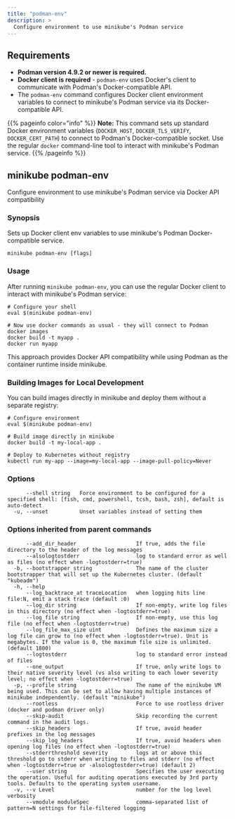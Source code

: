 ```yaml
---
title: "podman-env"
description: >
  Configure environment to use minikube's Podman service
---
```


## Requirements

- **Podman version 4.9.2 or newer is required.**
- **Docker client is required** - `podman-env` uses Docker's client to communicate with Podman's Docker-compatible API.
- The `podman-env` command configures Docker client environment variables to connect to minikube's Podman service via its Docker-compatible API.

{{% pageinfo color="info" %}}
**Note:** This command sets up standard Docker environment variables (`DOCKER_HOST`, `DOCKER_TLS_VERIFY`, `DOCKER_CERT_PATH`) to connect to Podman's Docker-compatible socket. Use the regular `docker` command-line tool to interact with minikube's Podman service.
{{% /pageinfo %}}

## minikube podman-env

Configure environment to use minikube's Podman service via Docker API compatibility

### Synopsis

Sets up Docker client env variables to use minikube's Podman Docker-compatible service.

```shell
minikube podman-env [flags]
```

### Usage

After running `minikube podman-env`, you can use the regular Docker client to interact with minikube's Podman service:

```shell
# Configure your shell
eval $(minikube podman-env)

# Now use docker commands as usual - they will connect to Podman
docker images
docker build -t myapp .
docker run myapp
```

This approach provides Docker API compatibility while using Podman as the container runtime inside minikube.

### Building Images for Local Development

You can build images directly in minikube and deploy them without a separate registry:

```shell
# Configure environment
eval $(minikube podman-env)

# Build image directly in minikube
docker build -t my-local-app .

# Deploy to Kubernetes without registry
kubectl run my-app --image=my-local-app --image-pull-policy=Never
```

### Options

```
      --shell string   Force environment to be configured for a specified shell: [fish, cmd, powershell, tcsh, bash, zsh], default is auto-detect
  -u, --unset          Unset variables instead of setting them
```

### Options inherited from parent commands

```
      --add_dir_header                   If true, adds the file directory to the header of the log messages
      --alsologtostderr                  log to standard error as well as files (no effect when -logtostderr=true)
  -b, --bootstrapper string              The name of the cluster bootstrapper that will set up the Kubernetes cluster. (default "kubeadm")
  -h, --help
      --log_backtrace_at traceLocation   when logging hits line file:N, emit a stack trace (default :0)
      --log_dir string                   If non-empty, write log files in this directory (no effect when -logtostderr=true)
      --log_file string                  If non-empty, use this log file (no effect when -logtostderr=true)
      --log_file_max_size uint           Defines the maximum size a log file can grow to (no effect when -logtostderr=true). Unit is megabytes. If the value is 0, the maximum file size is unlimited. (default 1800)
      --logtostderr                      log to standard error instead of files
      --one_output                       If true, only write logs to their native severity level (vs also writing to each lower severity level; no effect when -logtostderr=true)
  -p, --profile string                   The name of the minikube VM being used. This can be set to allow having multiple instances of minikube independently. (default "minikube")
      --rootless                         Force to use rootless driver (docker and podman driver only)
      --skip-audit                       Skip recording the current command in the audit logs.
      --skip_headers                     If true, avoid header prefixes in the log messages
      --skip_log_headers                 If true, avoid headers when opening log files (no effect when -logtostderr=true)
      --stderrthreshold severity         logs at or above this threshold go to stderr when writing to files and stderr (no effect when -logtostderr=true or -alsologtostderr=true) (default 2)
      --user string                      Specifies the user executing the operation. Useful for auditing operations executed by 3rd party tools. Defaults to the operating system username.
  -v, --v Level                          number for the log level verbosity
      --vmodule moduleSpec               comma-separated list of pattern=N settings for file-filtered logging
```

